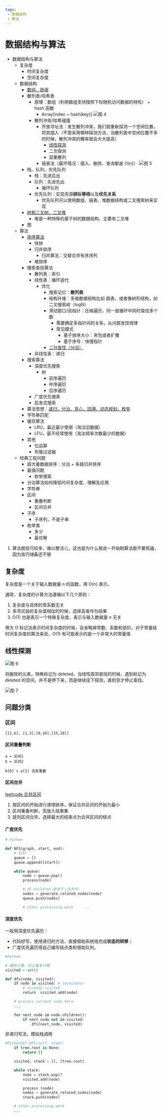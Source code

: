 ```yaml
---
tags:
 - 数据结构
 - 算法
---
```


# 数据结构与算法

- 数据结构与算法
  - 复杂度
    - 时间复杂度
    - 空间复杂度
  - 数据结构
    - [数组、链表](./底层存储结构：数组、链表.md)
    - 散列表/哈希表
      - 原理：数组（利用数组支持按照下标随机访问数据的特性） + hash 函数 
        - Array[index = hash(key)]  ![图 4](./images/1647795833834.png)  
      - 散列冲突/哈希碰撞
        - 开放寻址法：发生散列冲突，我们就重新探测一个空闲位置，将其插入（不管采用哪种探测方法，当散列表中空闲位置不多的时候，散列冲突的概率就会大大提高）
          - [线性探测](#线性探测)
          - 二次探测
          - 双重散列
        - 链表法（最坏情况：插入、删除、查询都是 O(n)）  ![图 5](./images/1650352201666.png) 
    - 栈、队列、优先队列
      - 栈：先进后出
      - 队列：先进先出
        - 循环队列
      - 优先队列：实现资源**排队等待**以及**优先关系**
        - 优先队列可以使用数组、链表、堆数据结构或二叉搜索树来实现 
    - [树和二叉树、二叉堆](./树和二叉树、二叉堆.md)
      - 堆是一种特殊的基于树的数据结构，主要有二叉堆
    - 图
  - 算法
    - [排序算法](./排序算法.md)
      - 快排
      - 归并排序
        - 归并算法：交替合并有序序列
      - 堆排序
    - 搜索查找算法
      - 散列表：索引
      - 线性表：循环迭代
        - 优化
          - 搜索记忆：**散列表**
          - 结构升维：多维数据结构比如 跳表，或者像树形结构，如二叉搜索树（logN）
          - 滑动窗口/双指针：压缩遍历，同一层循环中同时查找多个数
            - 需要确定多指针间的关系，从问题发现规律
            - 常见模式
              - 基于排序大小：夹包或者扩撒
              - 基于序号：快慢指针
          - [二分查找（分治）](./二分查找.md)
      - 非线性表：递归
    - 搜索算法
      - 深度优先搜索
        - 树
          - 前序遍历
          - 中序遍历
          - 后序遍历
      - 广度优先搜素
      - 启发式搜索
    - 算法思想：[递归、分治、贪心、回溯、动态规划、枚举](./%E9%80%92%E5%BD%92%E3%80%81%E5%88%86%E6%B2%BB%E3%80%81%E8%B4%AA%E5%BF%83%E3%80%81%E5%9B%9E%E6%BA%AF%E3%80%81%E5%8A%A8%E6%80%81%E8%A7%84%E5%88%92.md)
    - 字符串匹配
    - 缓存算法
      - LRU，最近最少使用（淘汰旧数据）
      - LFU，最不经常使用（淘汰频率次数最少的数据）
    - 其他
      - 位运算
      - 布隆过滤器
  - 经典工程问题
    - 超大量数据排序：分治 + 多路归并排序
    - 最值问题
      - 枚举搜索
    - 分治算法如何降低时间复杂度、理解及应用
    - 字符串
    - 区间
      - 重叠判断
      - 区间合并
    - 子序
      - 子序列，不是子串
    - 枚举类
      - 多少
      - 最优解

1. 算法题技巧较多，难以整活儿，这也是为什么我说一开始刷算法题不要死磕，因为技巧储备还不够

## 复杂度

复杂度是一个关于输入数据量 n 的函数，用 O(n) 表示。

通常，复杂度的计算方法遵循以下几个原则：

1. 复杂度与具体的常系数无关
2. 多项式级的复杂度相加的时候，选择高者作为结果
3. O(1) 也是表示一个特殊复杂度，表示与输入数据量 n 无关


用大 O 标记法表示时间复杂度的时候，会省略掉常数、系数和低阶。对于常量级时间复杂度的算法来说，O(1) 有可能表示的是一个非常大的常量值

## 线性探测

![图 6](./images/1650352728220.png)  

将删除的元素，特殊标记为 deleted。当线性探测查找的时候，遇到标记为 deleted 的空间，并不是停下来，而是继续往下探测，直到空才停止查找。

![图 7](./images/1650352748489.png)  


## 问题分类

### 区间

`[[2,6], [1,3],[8,10],[15,18]]`

#### 区间重叠判断

```
a = 区间1
b = 区间2

b[0] > a[1] 没有重叠
```

#### 区间合并

[leetcode 合并区间](https://leetcode-cn.com/problems/merge-intervals/)

1. 按区间的开始进行递增排序，保证合并区间的开始为最小
2. 区间重叠判断，否放入结果集
3. 是则区间合并，选择最大的结束点为合并区间的结点


#### 广度优先

```python
# Python

def BFS(graph, start, end):
    # 队列   
    queue = [] 
    queue.append([start]) 

    while queue: 
        node = queue.pop() 
        process(node) 

        # 将 children 排进下一队列中
        nodes = generate_related_nodes(node) 
        queue.push(nodes)

        # other processing work 	...
```


#### 深度优先

一般用深度优先遍历：

- 代码好写，使用递归的方法，直接借助系统栈完成**状态的转移**；
- 广度优先遍历得自己编写结点类和借助队列。

```python
#Python

# 缓存计算，防止重复计算
visited = set() 

def dfs(node, visited):
    if node in visited: # terminator
        # already visited 
        return 	visited.add(node) 

    # process current node here. 
    ...

    for next_node in node.children(): 
        if next_node not in visited: 
            dfs(next_node, visited)
```

非递归写法，模拟栈调用

```python
#Pythondef DFS(self, tree): 
    if tree.root is None: 
        return [] 

    visited, stack = [], [tree.root]

    while stack: 
        node = stack.pop() 
        visited.add(node)

        process (node) 
        nodes = generate_related_nodes(node) 
        stack.push(nodes) 

    # other processing work 
    ...
```
